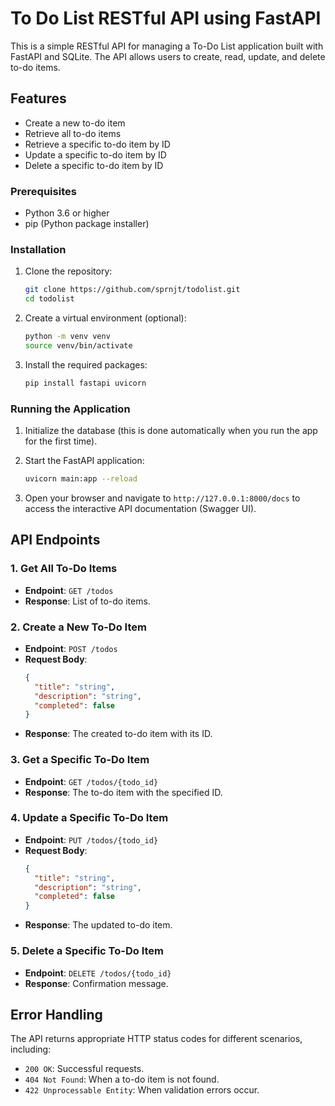 # To Do List RESTful API using FastAPI

This is a simple RESTful API for managing a To-Do List application built with FastAPI and SQLite. The API allows users to create, read, update, and delete to-do items.

## Features

- Create a new to-do item
- Retrieve all to-do items
- Retrieve a specific to-do item by ID
- Update a specific to-do item by ID
- Delete a specific to-do item by ID

### Prerequisites

- Python 3.6 or higher
- pip (Python package installer)

### Installation

1. Clone the repository:

   ```bash
   git clone https://github.com/sprnjt/todolist.git
   cd todolist
   ```

2. Create a virtual environment (optional):

   ```bash
   python -m venv venv
   source venv/bin/activate 
   ```

3. Install the required packages:

   ```bash
   pip install fastapi uvicorn
   ```

### Running the Application

1. Initialize the database (this is done automatically when you run the app for the first time).
2. Start the FastAPI application:

   ```bash
   uvicorn main:app --reload
   ```

3. Open your browser and navigate to `http://127.0.0.1:8000/docs` to access the interactive API documentation (Swagger UI).

## API Endpoints

### 1. Get All To-Do Items

- **Endpoint**: `GET /todos`
- **Response**: List of to-do items.

### 2. Create a New To-Do Item

- **Endpoint**: `POST /todos`
- **Request Body**:
  ```json
  {
    "title": "string",
    "description": "string",
    "completed": false
  }
  ```
- **Response**: The created to-do item with its ID.

### 3. Get a Specific To-Do Item

- **Endpoint**: `GET /todos/{todo_id}`
- **Response**: The to-do item with the specified ID.

### 4. Update a Specific To-Do Item

- **Endpoint**: `PUT /todos/{todo_id}`
- **Request Body**:
  ```json
  {
    "title": "string",
    "description": "string",
    "completed": false
  }
  ```
- **Response**: The updated to-do item.

### 5. Delete a Specific To-Do Item

- **Endpoint**: `DELETE /todos/{todo_id}`
- **Response**: Confirmation message.

## Error Handling

The API returns appropriate HTTP status codes for different scenarios, including:

- `200 OK`: Successful requests.
- `404 Not Found`: When a to-do item is not found.
- `422 Unprocessable Entity`: When validation errors occur.

